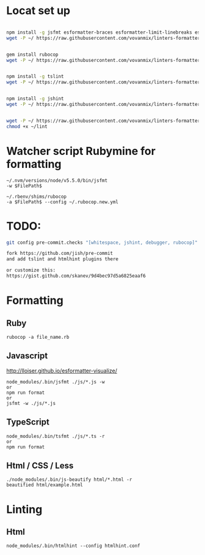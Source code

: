 # Locat set up
```sh

npm install -g jsfmt esformatter-braces esformatter-limit-linebreaks esformatter-quotes esformatter-semicolons
wget -P ~/ https://raw.githubusercontent.com/vovanmix/linters-formatters-analyzers/master/.jsfmtrc


gem install rubocop
wget -P ~/ https://raw.githubusercontent.com/vovanmix/linters-formatters-analyzers/master/.rubocop.new.yml


npm install -g tslint
wget -P ~/ https://raw.githubusercontent.com/vovanmix/linters-formatters-analyzers/master/tslint.new.json


npm install -g jshint
wget -P ~/ https://raw.githubusercontent.com/vovanmix/linters-formatters-analyzers/master/.jshintrc.new


wget -P ~/ https://raw.githubusercontent.com/vovanmix/linters-formatters-analyzers/master/lint
chmod +x ~/lint
```

# Watcher script Rubymine for formatting
```
~/.nvm/versions/node/v5.5.0/bin/jsfmt
-w $FilePath$

~/.rbenv/shims/rubocop
-a $FilePath$ --config ~/.rubocop.new.yml
```

# TODO:
```sh
git config pre-commit.checks "[whitespace, jshint, debugger, rubocop]"

fork https://github.com/jish/pre-commit
and add tslint and htmlhint plugins there

or customize this:
https://gist.github.com/skanev/9d4bec97d5a6825eaaf6

```

# Formatting
## Ruby
```
rubocop -a file_name.rb
```

## Javascript
http://lloiser.github.io/esformatter-visualize/
```
node_modules/.bin/jsfmt ./js/*.js -w
or
npm run format
or
jsfmt -w ./js/*.js
```

## TypeScript
```
node_modules/.bin/tsfmt ./js/*.ts -r
or
npm run format
```

## Html / CSS / Less
```
./node_modules/.bin/js-beautify html/*.html -r
beautified html/example.html
```

# Linting
## Html
```
node_modules/.bin/htmlhint --config htmlhint.conf
```
